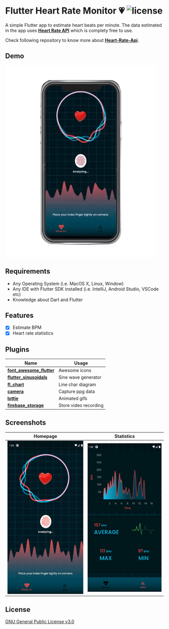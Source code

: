 # **Flutter Heart Rate Monitor :heartpulse:** ![license](https://img.shields.io/github/license/7-USH/Heart-Rate-Monitor)

A simple Flutter app to estimate heart beats per minute. The data estimated in the app uses [**Heart Rate API**](https://heart-rate-07.herokuapp.com/) which is complety free to use.

Check following repository to know more about [**Heart-Rate-Api**](https://github.com/7-USH/Heart-Rate-API).

## **Demo**
![demo](demo_gif.gif)


## **Requirements**
- Any Operating System (i.e. MacOS X, Linux, Window)
- Any IDE with Flutter SDK installed (i.e. IntelliJ, Android Studio, VSCode etc)
- Knowledge about Dart and Flutter

## **Features**

- [x] Estimate BPM
- [x] Heart rate statistics 

## **Plugins**

Name | Usage
---|---
[**font_awesome_flutter**](https://pub.dev/packages/font_awesome_flutter) | Awesome icons
[**flutter_sinusoidals**](https://pub.dev/packages/flutter_sinusoidals) | Sine wave generator
[**fl_chart**](https://pub.dev/packages/fl_chart) | Line char diagram
[**camera**](https://pub.dev/packages/camera) | Capture ppg data
[**lottie**](https://pub.dev/packages/lottie) | Animated gifs
[**firebase_storage**](https://pub.dev/packages/firebase_storage) | Store video recording

## **Screenshots**

Homepage | Statistics
---|---
![ss2](ss2.png) | ![ss1](ss1.png)

## **License**

[GNU General Public License v3.0](https://github.com/7-USH/Heart-Rate-Monitor/blob/master/LICENSE)
